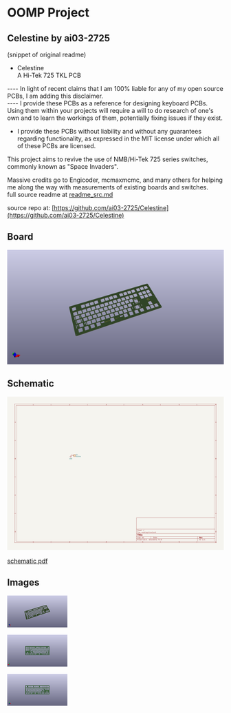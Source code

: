 # OOMP Project  
## Celestine  by ai03-2725  
  
(snippet of original readme)  
  
- Celestine  
A Hi-Tek 725 TKL PCB  
  
---- In light of recent claims that I am 100% liable for any of my open source PCBs, I am adding this disclaimer.  
---- I provide these PCBs as a reference for designing keyboard PCBs. Using them within your projects will require a will to do research of one's own and to learn the workings of them, potentially fixing issues if they exist.  
- I provide these PCBs without liability and without any guarantees regarding functionality, as expressed in the MIT license under which all of these PCBs are licensed.  
  
This project aims to revive the use of NMB/Hi-Tek 725 series switches, commonly known as "Space Invaders".  
  
Massive credits go to Engicoder, mcmaxmcmc, and many others for helping me along the way with measurements of existing boards and switches.  
  full source readme at [readme_src.md](readme_src.md)  
  
source repo at: [https://github.com/ai03-2725/Celestine](https://github.com/ai03-2725/Celestine)  
## Board  
  
[![working_3d.png](working_3d_600.png)](working_3d.png)  
## Schematic  
  
[![working_schematic.png](working_schematic_600.png)](working_schematic.png)  
  
[schematic pdf](working_schematic.pdf)  
## Images  
  
[![working_3d.png](working_3d_140.png)](working_3d.png)  
  
[![working_3d_back.png](working_3d_back_140.png)](working_3d_back.png)  
  
[![working_3d_front.png](working_3d_front_140.png)](working_3d_front.png)  
